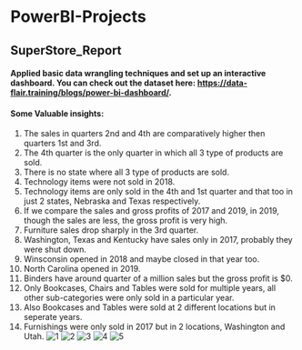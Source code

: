 # PowerBI-Projects

## SuperStore_Report
#### Applied basic data wrangling techniques and set up an interactive dashboard. You can check out the dataset here: https://data-flair.training/blogs/power-bi-dashboard/.

#### Some Valuable insights: 
1. The sales in quarters 2nd and 4th are comparatively higher then quarters 1st and 3rd. 
2. The 4th quarter is the only quarter in which all 3 type of products are sold.
3. There is no state where all 3 type of products are sold.
4. Technology items were not sold in 2018.
5. Technology items are only sold in the 4th and 1st quarter and that too in just 2 states, Nebraska and Texas respectively.
6. If we compare the sales and gross profits of 2017 and 2019, in 2019, though the sales are less, the gross profit is very high.
7. Furniture sales drop sharply in the 3rd quarter.
8. Washington, Texas and Kentucky have sales only in 2017, probably they were shut down.
9. Winsconsin opened in 2018 and maybe closed in that year too.
10. North Carolina opened in 2019.
11. Binders have around quarter of a million sales but the gross profit is $0.
12. Only Bookcases, Chairs and Tables were sold for multiple years, all other sub-categories were only sold in a particular year.
13. Also Bookcases and Tables were sold at 2 different locations but in seperate years.
14. Furnishings were only sold in 2017 but in 2 locations, Washington and Utah.
![1](https://user-images.githubusercontent.com/51470195/119308092-3ecc0980-bc8a-11eb-8e5a-f0e2d778bc20.png)
![2](https://user-images.githubusercontent.com/51470195/119308226-6c18b780-bc8a-11eb-9626-c13e35dae1ff.png)
![3](https://user-images.githubusercontent.com/51470195/119308238-6f13a800-bc8a-11eb-92cd-f7445894d546.png)
![4](https://user-images.githubusercontent.com/51470195/119308243-7044d500-bc8a-11eb-962b-8880f1168c06.png)
![5](https://user-images.githubusercontent.com/51470195/119308251-71760200-bc8a-11eb-8c4d-d37d992519af.png)
